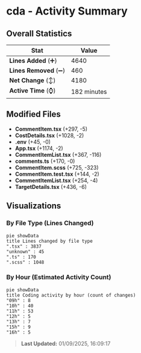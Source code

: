 # cda - Activity Summary 

## Overall Statistics

| Stat                   | Value                                                             |
| ---------------------- | ----------------------------------------------------------------- |
| **Lines Added** (➕)   | 4640                                          |
| **Lines Removed** (➖) | 460                                        |
| **Net Change** (↕)    | 4180                |
| **Active Time** (⌚)   | 182 minutes |


## Modified Files
- **CommentItem.tsx** (+297, -5)
- **CostDetails.tsx** (+1028, -2)
- **.env** (+45, -0)
- **App.tsx** (+1174, -2)
- **CommentItemList.tsx** (+367, -116)
- **comments.ts** (+170, -0)
- **CommentItem.scss** (+725, -323)
- **CommentItem.test.tsx** (+144, -2)
- **CommentItemList.tsx** (+254, -4)
- **TargetDetails.tsx** (+436, -6)

## Visualizations

### By File Type (Lines Changed)

```mermaid
pie showData
title Lines changed by file type
".tsx" : 3837
"unknown" : 45
".ts" : 170
".scss" : 1048
```

### By Hour (Estimated Activity Count)

```mermaid
pie showData
title Coding activity by hour (count of changes)
"09h" : 8
"10h" : 40
"11h" : 53
"12h" : 5
"13h" : 7
"15h" : 9
"16h" : 5
```


> **Last Updated:** 01/09/2025, 16:09:17